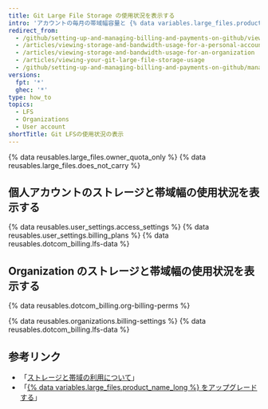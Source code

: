 ```yaml
---
title: Git Large File Storage の使用状況を表示する
intro: 'アカウントの毎月の帯域幅容量と {% data variables.large_files.product_name_short %} の残りの容量を監査できます。'
redirect_from:
  - /github/setting-up-and-managing-billing-and-payments-on-github/viewing-your-git-large-file-storage-usage
  - /articles/viewing-storage-and-bandwidth-usage-for-a-personal-account
  - /articles/viewing-storage-and-bandwidth-usage-for-an-organization
  - /articles/viewing-your-git-large-file-storage-usage
  - /github/setting-up-and-managing-billing-and-payments-on-github/managing-billing-for-git-large-file-storage/viewing-your-git-large-file-storage-usage
versions:
  fpt: '*'
  ghec: '*'
type: how_to
topics:
  - LFS
  - Organizations
  - User account
shortTitle: Git LFSの使用状況の表示
---
```


{% data reusables.large_files.owner_quota_only %} {% data reusables.large_files.does_not_carry %}

## 個人アカウントのストレージと帯域幅の使用状況を表示する

{% data reusables.user_settings.access_settings %}
{% data reusables.user_settings.billing_plans %}
{% data reusables.dotcom_billing.lfs-data %}

## Organization のストレージと帯域幅の使用状況を表示する

{% data reusables.dotcom_billing.org-billing-perms %}

{% data reusables.organizations.billing-settings %}
{% data reusables.dotcom_billing.lfs-data %}

## 参考リンク

- 「[ストレージと帯域の利用について](/articles/about-storage-and-bandwidth-usage)」
- 「[{% data variables.large_files.product_name_long %} をアップグレードする](/articles/upgrading-git-large-file-storage/)」
